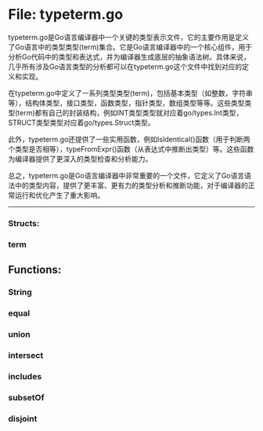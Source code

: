 # File: typeterm.go

typeterm.go是Go语言编译器中一个关键的类型表示文件，它的主要作用是定义了Go语言中的类型类型(term)集合。它是Go语言编译器中的一个核心组件，用于分析Go代码中的类型和表达式，并为编译器生成底层的抽象语法树。具体来说，几乎所有涉及Go语言类型的分析都可以在typeterm.go这个文件中找到对应的定义和实现。

在typeterm.go中定义了一系列类型类型(term)，包括基本类型（如整数，字符串等），结构体类型，接口类型，函数类型，指针类型，数组类型等等。这些类型类型(term)都有自己的封装结构，例如INT类型类型就对应着go/types.Int类型，STRUCT类型类型对应着go/types.Struct类型。

此外，typeterm.go还提供了一些实用函数，例如IsIdentical()函数（用于判断两个类型是否相等），typeFromExpr()函数（从表达式中推断出类型）等。这些函数为编译器提供了更深入的类型检查和分析能力。

总之，typeterm.go是Go语言编译器中非常重要的一个文件，它定义了Go语言语法中的类型内容，提供了更丰富、更有力的类型分析和推断功能，对于编译器的正常运行和优化产生了重大影响。




---

### Structs:

### term





## Functions:

### String





### equal





### union





### intersect





### includes





### subsetOf





### disjoint





